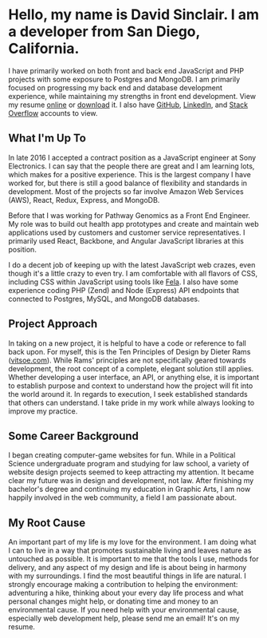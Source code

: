# Hello, my name is David Sinclair. I am a developer from San Diego, California.

I have primarily worked on both front and back end JavaScript and PHP projects with some exposure to Postgres and MongoDB. I am primarily focused on progressing my back end and database development experience, while maintaining my strengths in front end development. View my resume [online](/resume) or [download](/static/downloads/David-Sinclair-Resume.pdf) it. I also have [GitHub](https://github.com/sikhote), [LinkedIn](https://www.linkedin.com/in/davidesinclair/), and [Stack Overflow](http://stackoverflow.com/users/1754543/david-sinclair) accounts to view.

## What I'm Up To
In late 2016 I accepted a contract position as a JavaScript engineer at Sony Electronics. I can say that the people there are great and I am learning lots, which makes for a positive experience. This is the largest company I have worked for, but there is still a good balance of flexibility and standards in development. Most of the projects so far involve Amazon Web Services (AWS), React, Redux, Express, and MongoDB.

Before that I was working for Pathway Genomics as a Front End Engineer. My role was to build out health app prototypes and create and maintain web applications used by customers and customer service representatives. I primarily used React, Backbone, and Angular JavaScript libraries at this position.

I do a decent job of keeping up with the latest JavaScript web crazes, even though it's a little crazy to even try. I am comfortable with all flavors of CSS, including CSS within JavaScript using tools like [Fela](http://fela.js.org/). I also have some experience coding PHP (Zend) and Node (Express) API endpoints that connected to Postgres, MySQL, and MongoDB databases.

## Project Approach
In taking on a new project, it is helpful to have a code or reference to fall back upon. For myself, this is the Ten Principles of Design by Dieter Rams ([vitsoe.com](https://www.vitsoe.com/us/about/good-design)). While Rams' principles are not specifically geared towards development, the root concept of a complete, elegant solution still applies. Whether developing a user interface, an API, or anything else, it is important to establish purpose and context to understand how the project will fit into the world around it. In regards to execution, I seek established standards that others can understand. I take pride in my work while always looking to improve my practice.

## Some Career Background
I began creating computer-game websites for fun. While in a Political Science undergraduate program and studying for law school, a variety of website design projects seemed to keep attracting my attention. It became clear my future was in design and development, not law. After finishing my bachelor's degree and continuing my education in Graphic Arts, I am now happily involved in the web community, a field I am passionate about.

## My Root Cause
An important part of my life is my love for the environment. I am doing what I can to live in a way that promotes sustainable living and leaves nature as untouched as possible. It is important to me that the tools I use, methods for delivery, and any aspect of my design and life is about being in harmony with my surroundings. I find the most beautiful things in life are natural. I strongly encourage making a contribution to helping the environment: adventuring a hike, thinking about your every day life process and what personal changes might help, or donating time and money to an environmental cause. If you need help with your environmental cause, especially web development help, please send me an email! It's on my resume.
